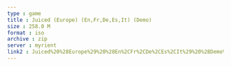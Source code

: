 ```yaml
---
type : game
title : Juiced (Europe) (En,Fr,De,Es,It) (Demo)
size : 258.0 M
format : iso
archive : zip
server : myrient
link2 : Juiced%20%28Europe%29%20%28En%2CFr%2CDe%2CEs%2CIt%29%20%28Demo%29
---
```

